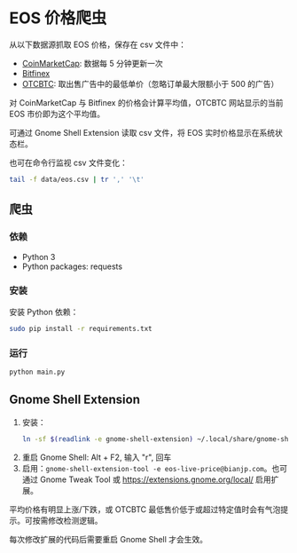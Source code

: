 # EOS 价格爬虫

从以下数据源抓取 EOS 价格，保存在 csv 文件中：

* [CoinMarketCap](https://coinmarketcap.com/api/): 数据每 5 分钟更新一次
* [Bitfinex](https://docs.bitfinex.com/v1/reference#rest-public-ticker)
* [OTCBTC](https://otcbtc.com/sell_offers?currency=eos&fiat_currency=cny&payment_type=all): 取出售广告中的最低单价（忽略订单最大限额小于 500 的广告）

对 CoinMarketCap 与 Bitfinex 的价格会计算平均值，OTCBTC 网站显示的当前 EOS 市价即为这个平均值。

可通过 Gnome Shell Extension 读取 csv 文件，将 EOS 实时价格显示在系统状态栏。

也可在命令行监视 csv 文件变化：

```bash
tail -f data/eos.csv | tr ',' '\t'
```

## 爬虫

### 依赖

* Python 3
* Python packages: requests

### 安装

安装 Python 依赖：

```bash
sudo pip install -r requirements.txt
```

### 运行

```bash
python main.py
```

## Gnome Shell Extension

1. 安装：
    ```bash
    ln -sf $(readlink -e gnome-shell-extension) ~/.local/share/gnome-shell/extensions/eos-live-price@bianjp.com
    ```
2. 重启 Gnome Shell: Alt + F2, 输入 "r", 回车
3. 启用：`gnome-shell-extension-tool -e eos-live-price@bianjp.com`。也可通过 Gnome Tweak Tool 或 https://extensions.gnome.org/local/ 启用扩展。

平均价格有明显上涨/下跌，或 OTCBTC 最低售价低于或超过特定值时会有气泡提示。可按需修改检测逻辑。

每次修改扩展的代码后需要重启 Gnome Shell 才会生效。
